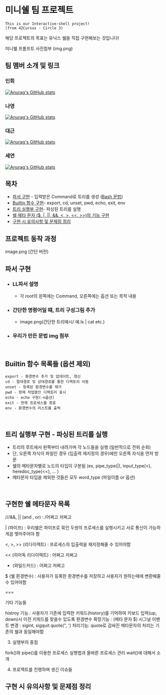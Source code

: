 # 미니쉘 팀 프로젝트
    This is our Interactive-shell project!
    (from 42Cursus - Circle 3)

해당 프로젝트의 목표는 유닉스 쉘을 직접 구현해보는 것입니다!

미니쉘 프롬프트 사진첨부 (img.png)

## 팀 멤버 소개 및 링크<br/>
### 인회<br/>
<a href="https://github.com/inhoekim">![Anurag's GitHub stats](https://github-readme-stats.vercel.app/api?username=inhoekim&locale=kr&show_icons=true&theme=dark&card_width=5&card_height=5) </a><br/>

### 나영<br/>
<a href="https://github.com/wwwlnyy">![Anurag's GitHub stats](https://github-readme-stats.vercel.app/api?username=wwwlnyy&locale=kr&show_icons=true&theme=dark&card_width=5&card_height=5)</a><br/>

### 대근<br/>
<a href="https://github.com/songdaegeun">![Anurag's GitHub stats](https://github-readme-stats.vercel.app/api?username=songdaegeun&locale=kr&show_icons=true&theme=dark&card_width=5&card_height=5)</a><br/>

### 세연<br/>
<a href="https://github.com/seyeon22222">![Anurag's GitHub stats](https://github-readme-stats.vercel.app/api?username=seyeon22222&locale=kr&show_icons=true&theme=dark&card_width=5&card_height=5)</a><br/>


## 목차
- [파서 구현](#파서-구현) - 입력받은 Command로 트리를 생성 (<a href="https://pubs.opengroup.org/onlinepubs/9699919799.2018edition/utilities/V3_chap02.html#tag_18_10">Bash 문법</a>)    
- [Builtin 함수 구현](#builtin-함수-목록들-옵션-제외)- export, cd, unset, pwd, echo, exit, env
- [트리 실행부 구현](#트리-실행부-구현---파싱된-트리를-실행)- 파싱된 트리를 실행
- [쉘 메타 문자 ($, |, ||, &&, <, >, <<, >>)의 기능 구현](#구현한-쉘-메타문자-목록)
- [구현 시 유의사항 및 문제점 정리](#구현-시-유의사항-및-문제점-정리)

## 프로젝트 동작 과정
image.png (간단 버전)


## 파서 구현
- ### LL파서 설명
    - 각 root의 왼쪽에는 Command, 오른쪽에는 옵션 또는 목적 내용
- ### 간단한 명령어일 떄, 트리 구성그림 추가
    - image.png(간단한 트리예시/ 예.ls | cat etc.)
- ### 우리가 만든 문법 img 첨부

<br/>

## Builtin 함수 목록들 (옵션 제외)
    export - 환경변수 추가 및 업데이트, 갱신
    cd - 절대경로 및 상대경로를 통한 디렉토리 이동
    unset - 등록된 환경변수를 제거
    pwd - 현재 작업중인 디렉토리 표시
    echo - echo 구현(-n옵션)
    exit - 현재 프로세스를 종료
    env - 환경변수의 리스트를 출력
<br/>

## 트리 실행부 구현 - 파싱된 트리를 실행
- 트리의 루트에서 왼쪽부터 내려가며 각 노드들을 실행 (일반적으로 전위 순회)
- 단, 오른쪽 자식이 파일인 경우 (입출력 재지정의 경우)에만 오른쪽 자식을 먼저 방문
- 쉘의 메타문자별로 노드의 타입이 구분됨 (ex, pipe_type(|), input_type(<), heredoc_type(<<), ... )
- 메타문자 타입을 제외한 것들은 모두 word_type (파일이름 or 옵션)


<br/>

## 구현한 쉘 메타문자 목록
///&&, || (and , or) : /어쩌고 저쩌고

| (파이프) : 우리쉘은 파이프로 묶인 두쌍의 프로세스를 실행시키고 서로 통신이 가능하게끔 맺어주어야 함

<, >, >> (리다이렉트) : 프로세스의 입출력을 재지정해줄 수 있어야함

<< (히어독 리다이렉트) : 어쩌고 저쩌고

* (와일드카드) : 어쩌고 저쩌고 

$ (쉘 환경변수) : 사용자가 등록한 환경변수를 저장하고 사용자가 원하는때에 변환해줄 수 있어야함

===

기타 기능들


histroy 기능 : 사용자가 기존에 입력한 키워드(history)를 기억하여 키보드 입력(up, down)시 이전 키워드를 찾을수 있도록
환경변수 확장기능 :  (메타 문자 $)
시그널 이벤트 변경 : sigint, sigquit
quote(", ') 처리기능: quote로 감싸진 메타문자의 처리는 기존의 쉘과 동일해야함


3. 실행부의 중점

fork()와 pipe()를 이용한 프로세스 실행법과 올바른 프로세스 관리 wait()에 대해서 소개

4. 프로젝트를 진행하며 생긴 이슈들

## 구현 시 유의사항 및 문제점 정리

